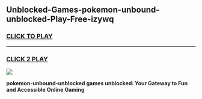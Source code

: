 
## Unblocked-Games-pokemon-unbound-unblocked-Play-Free-izywq
<h3>
<a href="https://premium76.site?title=pokemon-unbound-unblocked&ref=23A">CLICK TO PLAY</a></h3>
<hr>

<h3>
<a href="https://premium76.site?title=pokemon-unbound-unblocked&ref=23A">CLICK 2 PLAY</a>
  
</h3>

<a href="https://premium76.site?title=pokemon-unbound-unblocked&ref=23A"><img src="https://clearcache.store/games.png"></a>


**pokemon-unbound-unblocked games unblocked: Your Gateway to Fun and Accessible Online Gaming**
